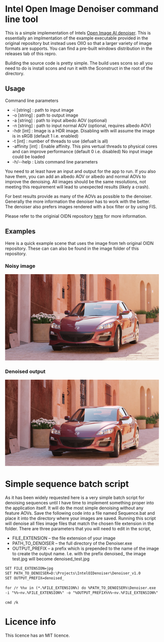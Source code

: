# Intel Open Image Denoiser command line tool

This is a simple implementation of Intels [Open Image AI denoiser](https://github.com/OpenImageDenoise/oidn). This is essentially an implmentation of the example executable provided in the original repository but instead uses OIIO so that a larger variety of image formats are supports. You can find a pre-built windows distribution in the releases tab of this repro.

Building the source code is pretty simple. The build uses scons so all you need to do is install scons and run it with the Sconstruct in the root of the directory.

## Usage
Command line parameters
* -i [string]     : path to input image
* -o [string]     : path to output image
* -a [string]     : path to input albedo AOV (optional)
* -n [string]     : path to input normal AOV (optional, requires albedo AOV)
* -hdr [int]      : Image is a HDR image. Disabling with will assume the image is in sRGB (default 1 i.e. enabled)
* -t [int]        : number of threads to use (defualt is all)
* -affinity [int] : Enable affinity. This pins vertual threads to physical cores and can improve performance (default 0 i.e. disabled)
No input image could be loaded
* -h/--help : Lists command line parameters

You need to at least have an input and output for the app to run. If you also have them, you can add an albedo AOV or albedo and normal AOVs to improve the denoising. All images should be the same resolutions, not meeting this requirement will lead to unexpected results (likely a crash).

For best results provide as many of the AOVs as possible to the denoiser. Generally the more information the denoiser has to work with the better. The denoiser also prefers images rendered with a box filter or by using FIS.

Please refer to the originial OIDN repository [here](https://github.com/OpenImageDenoise/oidn) for more information.

## Examples
Here is a quick example scene that uses the image from teh original OIDN repository. These can can also be found in the image folder of this repository.

### Noisy image
<p align="center">
  <img src="https://github.com/DeclanRussell/IntelOIDenoiser/blob/master/images/car_beauty.jpg" alt="test"/>
</p>

### Denoised output
<p align="center">
  <img src="https://github.com/DeclanRussell/IntelOIDenoiser/blob/master/images/car_test_intel.jpg" alt="denoise_test"/>
</p>

# Simple sequence batch script
As it has been widely requested here is a very simple batch script for denoising sequences until I have time to implement something proper into the application itself. It will do the most simple denoising without any feature AOVs. Save the following code into a file named Sequence.bat and place it into the directory where your images are saved. Running this script will denoise all files image files that match the chosen file extension in the folder. There are three parameters that you will need to edit in the script,

* FILE_EXTENSION – the file extension of your image
* PATH_TO_DENOISER – the full directory of the Denoiser.exe
* OUTPUT_PREFIX – a prefix which is prepended to the name of the image to create the output name. I.e. with the prefix denoised_ the image test.jpg will become denoised_test.jpg

```
SET FILE_EXTENSION=jpg
SET PATH_TO_DENOISER=D:\Projects\IntelOIDenoiser\Denoiser_v1.0
SET OUTPUT_PREFIX=denoised_

for /r %%v in (*.%FILE_EXTENSION%) do %PATH_TO_DENOISER%\Denoiser.exe -i "%%~nv.%FILE_EXTENSION%" -o "%OUTPUT_PREFIX%%%~nv.%FILE_EXTENSION%"

cmd /k
```

# Licence info
This licence has an MIT licence.
